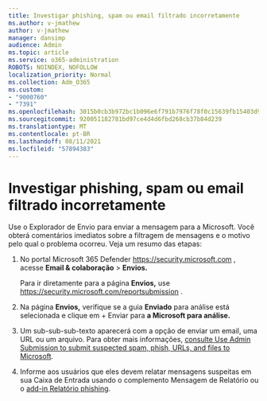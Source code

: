 ```yaml
---
title: Investigar phishing, spam ou email filtrado incorretamente
ms.author: v-jmathew
author: v-jmathew
manager: dansimp
audience: Admin
ms.topic: article
ms.service: o365-administration
ROBOTS: NOINDEX, NOFOLLOW
localization_priority: Normal
ms.collection: Adm_O365
ms.custom:
- "9000760"
- "7391"
ms.openlocfilehash: 3015b0cb3b972bc1b096e6f791b7976f78f0c15639fb15403d9b0c134a09e1cf
ms.sourcegitcommit: 920051182781bd97ce4d4d6fbd268cb37b84d239
ms.translationtype: MT
ms.contentlocale: pt-BR
ms.lasthandoff: 08/11/2021
ms.locfileid: "57894383"
---
```

# <a name="investigate-phishing-spam-or-incorrectly-filtered-email"></a>Investigar phishing, spam ou email filtrado incorretamente

Use o Explorador de Envio para enviar a mensagem para a Microsoft. Você obterá comentários imediatos sobre a filtragem de mensagens e o motivo pelo qual o problema ocorreu. Veja um resumo das etapas:

1. No portal Microsoft 365 Defender <https://security.microsoft.com> , acesse **Email & colaboração** \> **Envios.**

   Para ir diretamente para a página **Envios,** use <https://security.microsoft.com/reportsubmission> .

2. Na página **Envios,** verifique se a guia **Enviado** para análise está selecionada e clique em + Enviar para **a Microsoft para análise.**

3. Um sub-sub-sub-texto aparecerá com a opção de enviar um email, uma URL ou um arquivo. Para obter mais informações, [consulte Use Admin Submission to submit suspected spam, phish, URLs, and files to Microsoft](https://docs.microsoft.com/microsoft-365/security/office-365-security/admin-submission).

4. Informe aos usuários que eles devem relatar mensagens suspeitas em sua Caixa de Entrada usando o complemento Mensagem de Relatório ou o [add-in Relatório phishing](https://docs.microsoft.com/microsoft-365/security/office-365-security/enable-the-report-message-add-in).
